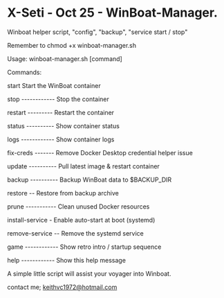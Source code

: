 # X-Seti - Oct 25 - WinBoat-Manager.

Winboat helper script, "config", "backup", "service start / stop"

Remember to chmod +x winboat-manager.sh

Usage: winboat-manager.sh [command]

Commands:

  start             Start the WinBoat container
  
  stop ------------ Stop the container
  
  restart --------- Restart the container
  
  status ---------- Show container status
  
  logs ------------ Show container logs
  
  fix-creds ------- Remove Docker Desktop credential helper issue
  
  update ---------- Pull latest image & restart container
  
  backup ---------- Backup WinBoat data to $BACKUP_DIR
  
  restore <file> -- Restore from backup archive
  
  prune ----------- Clean unused Docker resources
  
  install-service - Enable auto-start at boot (systemd)
  
  remove-service -- Remove the systemd service
  
  game ------------ Show retro intro / startup sequence
  
  help ------------ Show this help message

  A simple little script will assist your voyager into Winboat.

contact me;
  keithvc1972@hotmail.com

  
